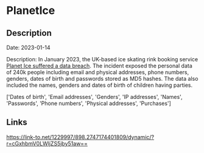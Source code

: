 # PlanetIce

## Description

Date: 2023-01-14

Description:
In January 2023, the UK-based ice skating rink booking service <a href="https://www.bristolpost.co.uk/news/bristol-news/bristol-planet-ice-cyber-attack-8076491" target="_blank" rel="noopener">Planet Ice suffered a data breach</a>. The incident exposed the personal data of 240k people including email and physical addresses, phone numbers, genders, dates of birth and passwords stored as MD5 hashes. The data also included the names, genders and dates of birth of children having parties.


['Dates of birth', 'Email addresses', 'Genders', 'IP addresses', 'Names', 'Passwords', 'Phone numbers', 'Physical addresses', 'Purchases']

## Links

https://link-to.net/1229997/898.2747174401809/dynamic/?r=cGxhbmV0LWljZS5jby51aw==